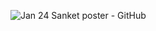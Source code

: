 ![Jan 24 Sanket poster - GitHub](https://github.com/GhostSanket14/GhostSanket14/assets/99405599/adaa19be-2d19-4296-924e-f71b5135e754)
